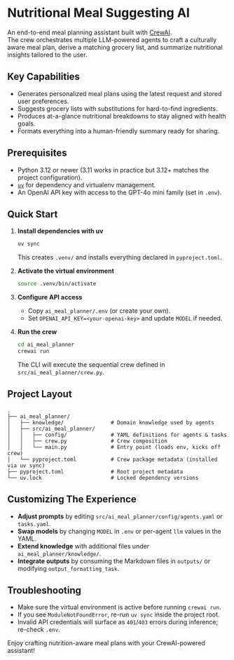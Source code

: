 # Nutritional Meal Suggesting AI

An end-to-end meal planning assistant built with [CrewAI](https://github.com/crewAIInc/crewAI).  
The crew orchestrates multiple LLM-powered agents to craft a culturally aware meal plan, derive a matching grocery list, and summarize nutritional insights tailored to the user.

## Key Capabilities
- Generates personalized meal plans using the latest request and stored user preferences.
- Suggests grocery lists with substitutions for hard-to-find ingredients.
- Produces at-a-glance nutritional breakdowns to stay aligned with health goals.
- Formats everything into a human-friendly summary ready for sharing.

## Prerequisites
- Python 3.12 or newer (3.11 works in practice but 3.12+ matches the project configuration).
- [`uv`](https://docs.astral.sh/uv/getting-started/installation/) for dependency and virtualenv management.
- An OpenAI API key with access to the GPT-4o mini family (set in `.env`).

## Quick Start

1. **Install dependencies with uv**
   ```bash
   uv sync
   ```
   This creates `.venv/` and installs everything declared in `pyproject.toml`.

2. **Activate the virtual environment**
   ```bash
   source .venv/bin/activate
   ```

3. **Configure API access**
   - Copy `ai_meal_planner/.env` (or create your own).
   - Set `OPENAI_API_KEY=<your-openai-key>` and update `MODEL` if needed.

4. **Run the crew**
   ```bash
   cd ai_meal_planner
   crewai run
   ```
   The CLI will execute the sequential crew defined in `src/ai_meal_planner/crew.py`.

## Project Layout

```
.
├── ai_meal_planner/
│   ├── knowledge/               # Domain knowledge used by agents
│   ├── src/ai_meal_planner/
│   │   ├── config/              # YAML definitions for agents & tasks
│   │   ├── crew.py              # Crew composition
│   │   └── main.py              # Entry point (loads env, kicks off crew)
│   └── pyproject.toml           # Crew package metadata (installed via uv sync)
├── pyproject.toml               # Root project metadata
└── uv.lock                      # Locked dependency versions
```

## Customizing The Experience
- **Adjust prompts** by editing `src/ai_meal_planner/config/agents.yaml` or `tasks.yaml`.
- **Swap models** by changing `MODEL` in `.env` or per-agent `llm` values in the YAML.
- **Extend knowledge** with additional files under `ai_meal_planner/knowledge/`.
- **Integrate outputs** by consuming the Markdown files in `outputs/` or modifying `output_formatting_task`.

## Troubleshooting
- Make sure the virtual environment is active before running `crewai run`.
- If you see `ModuleNotFoundError`, re-run `uv sync` inside the project root.
- Invalid API credentials will surface as `401`/`403` errors during inference; re-check `.env`.

Enjoy crafting nutrition-aware meal plans with your CrewAI-powered assistant!
